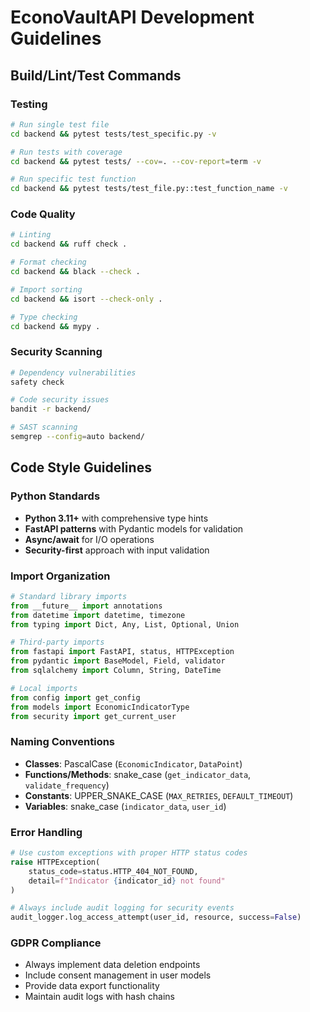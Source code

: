 # EconoVaultAPI Development Guidelines

## Build/Lint/Test Commands

### Testing
```bash
# Run single test file
cd backend && pytest tests/test_specific.py -v

# Run tests with coverage
cd backend && pytest tests/ --cov=. --cov-report=term -v

# Run specific test function
cd backend && pytest tests/test_file.py::test_function_name -v
```

### Code Quality
```bash
# Linting
cd backend && ruff check .

# Format checking
cd backend && black --check .

# Import sorting
cd backend && isort --check-only .

# Type checking
cd backend && mypy .
```

### Security Scanning
```bash
# Dependency vulnerabilities
safety check

# Code security issues
bandit -r backend/

# SAST scanning
semgrep --config=auto backend/
```

## Code Style Guidelines

### Python Standards
- **Python 3.11+** with comprehensive type hints
- **FastAPI patterns** with Pydantic models for validation
- **Async/await** for I/O operations
- **Security-first** approach with input validation

### Import Organization
```python
# Standard library imports
from __future__ import annotations
from datetime import datetime, timezone
from typing import Dict, Any, List, Optional, Union

# Third-party imports
from fastapi import FastAPI, status, HTTPException
from pydantic import BaseModel, Field, validator
from sqlalchemy import Column, String, DateTime

# Local imports
from config import get_config
from models import EconomicIndicatorType
from security import get_current_user
```

### Naming Conventions
- **Classes**: PascalCase (`EconomicIndicator`, `DataPoint`)
- **Functions/Methods**: snake_case (`get_indicator_data`, `validate_frequency`)
- **Constants**: UPPER_SNAKE_CASE (`MAX_RETRIES`, `DEFAULT_TIMEOUT`)
- **Variables**: snake_case (`indicator_data`, `user_id`)

### Error Handling
```python
# Use custom exceptions with proper HTTP status codes
raise HTTPException(
    status_code=status.HTTP_404_NOT_FOUND,
    detail=f"Indicator {indicator_id} not found"
)

# Always include audit logging for security events
audit_logger.log_access_attempt(user_id, resource, success=False)
```

### GDPR Compliance
- Always implement data deletion endpoints
- Include consent management in user models
- Provide data export functionality
- Maintain audit logs with hash chains